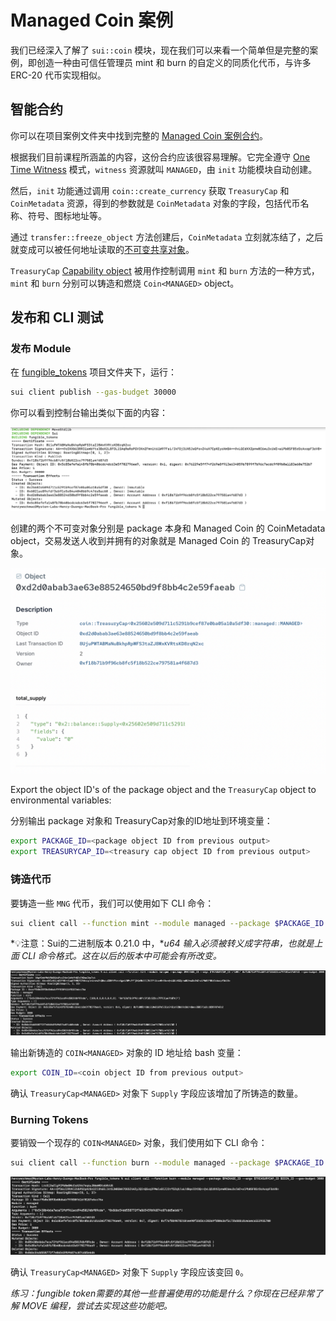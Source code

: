 # Managed Coin 案例

我们已经深入了解了 `sui::coin` 模块，现在我们可以来看一个简单但是完整的案例，即创造一种由可信任管理员 mint 和 burn 的自定义的同质化代币，与许多 ERC-20 代币实现相似。

## 智能合约

你可以在项目案例文件夹中找到完整的 [Managed Coin 案例合约](../example_projects/fungible_tokens/sources/managed.move)。

根据我们目前课程所涵盖的内容，这份合约应该很容易理解。它完全遵守 [One Time Witness](3_witness_design_pattern.md#one-time-witness) 模式，`witness` 资源就叫 `MANAGED`，由 `init` 功能模块自动创建。

然后，`init` 功能通过调用 `coin::create_currency` 获取 `TreasuryCap` 和 `CoinMetadata` 资源，得到的参数就是 `CoinMetadata` 对象的字段，包括代币名称、符号、图标地址等。

通过 `transfer::freeze_object` 方法创建后，`CoinMetadata` 立刻就冻结了，之后就变成可以被任何地址读取的[不可变共享对象](../../unit-two/lessons/2_所有权.md)。

`TreasuryCap` [Capability object](https://github.com/RandyPen/sui-move-intro-course-zh/blob/main/unit-two/lessons/6_capability_设计模式.md) 被用作控制调用 `mint` 和 `burn` 方法的一种方式，`mint` 和 `burn` 分别可以铸造和燃烧 `Coin<MANAGED>` object。

## 发布和 CLI 测试

### 发布 Module

在 [fungible_tokens](https://github.com/sui-foundation/sui-move-intro-course/blob/main/unit-three/example_projects/fungible_tokens) 项目文件夹下，运行：

```bash
sui client publish --gas-budget 30000
```

你可以看到控制台输出类似下面的内容：

![Publish Output](../images/publish.png)

 创建的两个不可变对象分别是 package 本身和 Managed Coin 的 CoinMetadata object，交易发送人收到并拥有的对象就是 Managed Coin 的 TreasuryCap对象。

![Treasury Object](../images/treasury.png)

Export the object ID's of the package object and the `TreasuryCap` object to environmental variables:

分别输出 package 对象和 TreasuryCap对象的ID地址到环境变量：

```bash
export PACKAGE_ID=<package object ID from previous output>
export TREASURYCAP_ID=<treasury cap object ID from previous output>
```

### 铸造代币

要铸造一些 `MNG` 代币，我们可以使用如下 CLI 命令：

```bash
sui client call --function mint --module managed --package $PACKAGE_ID --args $TREASURYCAP_ID \"<amount to mint>\" <recipient address> --gas-budget 3000
```

*💡注意：Sui的二进制版本 0.21.0 中，**u64* *输入必须被转义成字符串，也就是上面 CLI 命令格式。这在以后的版本中可能会有所改变。*

![Minting](../images/minting.png)

输出新铸造的 `COIN<MANAGED>` 对象的 ID 地址给 bash 变量：

```bash
export COIN_ID=<coin object ID from previous output>
```

确认 `TreasuryCap<MANAGED>` 对象下 `Supply` 字段应该增加了所铸造的数量。

### Burning Tokens

要销毁一个现存的 `COIN<MANAGED>` 对象，我们使用如下 CLI 命令：

```bash
sui client call --function burn --module managed --package $PACKAGE_ID --args $TREASURYCAP_ID $COIN_ID --gas-budget 3000
```

![Burning](../images/burning.png)

确认 `TreasuryCap<MANAGED>` 对象下 `Supply` 字段应该变回 `0`。

*练习：fungible token需要的其他一些普遍使用的功能是什么？你现在已经非常了解 MOVE 编程，尝试去实现这些功能吧。*